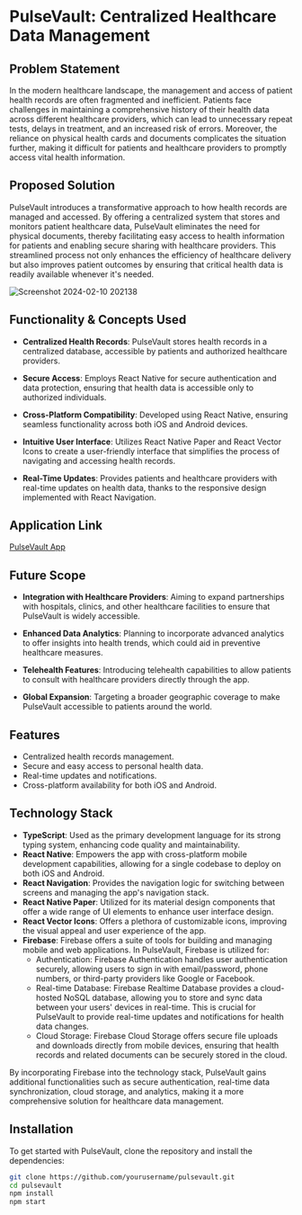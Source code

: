 # PulseVault: Centralized Healthcare Data Management

## Problem Statement

In the modern healthcare landscape, the management and access of patient health records are often fragmented and inefficient. Patients face challenges in maintaining a comprehensive history of their health data across different healthcare providers, which can lead to unnecessary repeat tests, delays in treatment, and an increased risk of errors. Moreover, the reliance on physical health cards and documents complicates the situation further, making it difficult for patients and healthcare providers to promptly access vital health information.

## Proposed Solution

PulseVault introduces a transformative approach to how health records are managed and accessed. By offering a centralized system that stores and monitors patient healthcare data, PulseVault eliminates the need for physical documents, thereby facilitating easy access to health information for patients and enabling secure sharing with healthcare providers. This streamlined process not only enhances the efficiency of healthcare delivery but also improves patient outcomes by ensuring that critical health data is readily available whenever it's needed.


![Screenshot 2024-02-10 202138](https://github.com/GAGANRAGHAV/Pulse-Vault/assets/118094804/b26709f8-3e51-4d6d-bef2-f66cd7fbe447)



## Functionality & Concepts Used

- **Centralized Health Records**: PulseVault stores health records in a centralized database, accessible by patients and authorized healthcare providers.

- **Secure Access**: Employs React Native for secure authentication and data protection, ensuring that health data is accessible only to authorized individuals.

- **Cross-Platform Compatibility**: Developed using React Native, ensuring seamless functionality across both iOS and Android devices.

- **Intuitive User Interface**: Utilizes React Native Paper and React Vector Icons to create a user-friendly interface that simplifies the process of navigating and accessing health records.

- **Real-Time Updates**: Provides patients and healthcare providers with real-time updates on health data, thanks to the responsive design implemented with React Navigation.

## Application Link

[PulseVault App](https://drive.google.com/drive/folders/1AsdWJcKuZCWuS3xcRc6T2M-JoqiCIYN4)

## Future Scope

- **Integration with Healthcare Providers**: Aiming to expand partnerships with hospitals, clinics, and other healthcare facilities to ensure that PulseVault is widely accessible.

- **Enhanced Data Analytics**: Planning to incorporate advanced analytics to offer insights into health trends, which could aid in preventive healthcare measures.

- **Telehealth Features**: Introducing telehealth capabilities to allow patients to consult with healthcare providers directly through the app.

- **Global Expansion**: Targeting a broader geographic coverage to make PulseVault accessible to patients around the world.

## Features

- Centralized health records management.
- Secure and easy access to personal health data.
- Real-time updates and notifications.
- Cross-platform availability for both iOS and Android.

## Technology Stack

- **TypeScript**: Used as the primary development language for its strong typing system, enhancing code quality and maintainability.
- **React Native**: Empowers the app with cross-platform mobile development capabilities, allowing for a single codebase to deploy on both iOS and Android.
- **React Navigation**: Provides the navigation logic for switching between screens and managing the app's navigation stack.
- **React Native Paper**: Utilized for its material design components that offer a wide range of UI elements to enhance user interface design.
- **React Vector Icons**: Offers a plethora of customizable icons, improving the visual appeal and user experience of the app.
- **Firebase**: Firebase offers a suite of tools for building and managing mobile and web applications. In PulseVault, Firebase is utilized for:
  - Authentication: Firebase Authentication handles user authentication securely, allowing users to sign in with email/password, phone numbers, or third-party providers like Google or Facebook.
  - Real-time Database: Firebase Realtime Database provides a cloud-hosted NoSQL database, allowing you to store and sync data between your users' devices in real-time. This is crucial for PulseVault to provide real-time updates and notifications for health data changes.
  - Cloud Storage: Firebase Cloud Storage offers secure file uploads and downloads directly from mobile devices, ensuring that health records and related documents can be securely stored in the cloud.


By incorporating Firebase into the technology stack, PulseVault gains additional functionalities such as secure authentication, real-time data synchronization, cloud storage, and analytics, making it a more comprehensive solution for healthcare data management.
## Installation

To get started with PulseVault, clone the repository and install the dependencies:

```bash
git clone https://github.com/yourusername/pulsevault.git
cd pulsevault
npm install
npm start


    
